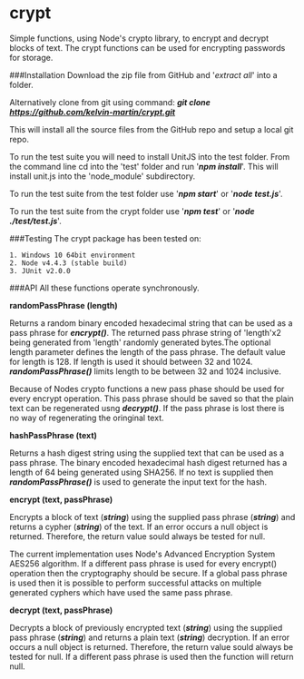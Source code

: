 # crypt
Simple functions, using Node's crypto library, to encrypt and decrypt blocks of text. The crypt functions can be used for encrypting passwords for storage. 

###Installation
Download the zip file from GitHub and '*extract all*' into a folder.

Alternatively clone from git using command:
__*git clone https://github.com/kelvin-martin/crypt.git*__

This will install all the source files from the GitHub repo and setup a local git repo.

To run the test suite you will need to install UnitJS into the test folder. From the command line cd into the 'test' folder and run '__*npm install*__'.  This will install unit.js into the 'node_module' subdirectory.

To run the test suite from the test folder use '__*npm start*__' or '__*node test.js*__'.

To run the test suite from the crypt folder use '__*npm test*__' or '__*node ./test/test.js*__'.

###Testing
The crypt package has been tested on:

	1. Windows 10 64bit environment
	2. Node v4.4.3 (stable build)
	3. JUnit v2.0.0

###API
All these functions operate synchronously.

__randomPassPhrase (length)__

Returns a random binary encoded hexadecimal string that can be used as a pass phrase for __*encrypt()*__. The returned pass phrase string of 'length'x2 being generated from 'length' randomly generated bytes.The optional length parameter defines the length of the pass phrase. The default value for length is 128. If length is used it should between 32 and 1024. __*randomPassPhrase()*__ limits length to be between 32 and 1024 inclusive.

Because of Nodes crypto functions a new pass phase should be used for every encrypt operation. This pass phrase should be saved so that the plain text can be regenerated usng __*decrypt()*__. If the pass phrase is lost there is no way of regenerating the oringinal text.

__hashPassPhrase (text)__

Returns a hash digest string using the supplied text that can be used as a pass phrase. The binary encoded hexadecimal hash digest returned has a length of 64 being generated using SHA256. If no text is supplied then __*randomPassPhrase()*__ is used to generate the input text for the hash.

__encrypt (text, passPhrase)__

Encrypts a block of text (__*string*__) using the supplied pass phrase (__*string*__) and returns a cypher (__*string*__) of the text. If an error occurs a null object is returned. Therefore, the return value sould always be tested for null.

The current implementation uses Node's Advanced Encryption System AES256 algorithm. If a different pass phrase is used for every encrypt() operation then the cryptography should be secure. If a global pass phrase is used then it is possible to perform successful attacks on multiple generated cyphers which have used the same pass phrase.

__decrypt (text, passPhrase)__

Decrypts a block of previously encrypted text (__*string*__) using the supplied pass phrase (__*string*__) and returns a plain text (__*string*__) decryption. If an error occurs a null object is returned. Therefore, the return value sould always be tested for null. If a different pass phrase is used then the function will return null.